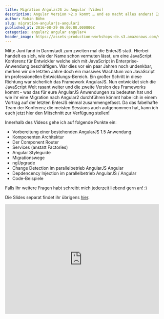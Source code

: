 ```yaml
---
title: Migration AngularJS zu Angular [Video]
description: Angular Version >2.x kommt … und es macht alles anders! Ist das wirklich so? Was hat das für meine Anwendung zu bedeuten? Was kann ich tun, um mich auf einen sanften Umstieg vorzubereiten?
author: Robin Böhm
slug: migration-angularjs-angular2
published_at: 2016-08-29 06:00:00.000000Z
categories: angular2 angular angular4
header_image: https://assets-production-workshops-de.s3.amazonaws.com/system/projects/1/posts/header_images/112/optimized-Screen-Shot-2016-08-29-at-16.12.53.jpg?v=63639699263
---
```


Mitte Juni fand in Darmstadt zum zweiten mal die EnterJS statt. Hierbei handelt es sich, wie der Name schon vermuten lässt, um eine JavaScript Konferenz für Entwickler welche sich mit JavaScript in Enterprise-Anwendung beschäftigen. War dies vor ein paar Jahren noch undenkbar, merken wir die letzten Jahre doch ein massives Wachstum von JavaScript im professionellen Entwicklungs-Bereich. Ein großer Schritt in diese Richtung war sicherlich das Framework AngularJS. Nun entwicklet sich die JavaScript Welt rasant weiter und die zweite Version des Frameworks kommt - was das für eure AngularJS Anwendungen zu bedeuten hat und wie ihr eine Migration nach Angular2 durchführen könnnt habe ich in einem Vortrag auf der letzten EnterJS einmal zusammengefasst. Da das fabelhafte Team der Konferenz die meisten Sessions auch aufgenommen hat, kann ich euch jetzt hier den Mitschnitt zur Verfügung stellen!

Innerhalb des Videos gehe ich auf folgende Punkte ein:

* Vorbereitung einer bestehenden AngularJS 1.5 Anwendung
* Komponenten Architektur
* Der Component Router
* Services (anstatt Factories)
* Angular Styleguide
* Migrationswege
* ngUpgrade
* Change Detection im parallelbetrieb AngularJS Angular
* Depdencency Injection im parallelbetrieb AngularJS / Angular
* Code-Beispiele


Falls Ihr weitere Fragen habt schreibt mich jederzeit liebend gern an! :)


Die Slides separat findet ihr übrigens <a href="https://docs.google.com/presentation/d/1Imu7RE7gS_e3I5YzWCkKfQggvMaB1EZHKQMGgjnubOU/edit?usp=sharing" target="_blank">hier</a>.


<iframe src="https://player.vimeo.com/video/172696386" width="100%" height="360" frameborder="0" webkitallowfullscreen mozallowfullscreen allowfullscreen></iframe>


